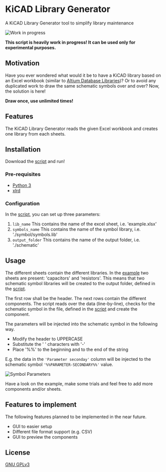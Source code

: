 # KiCAD Library Generator
A KiCAD Library Generator tool to simplify library maintenance

![Work in progress](https://img.shields.io/badge/Status-Work%20in%20progress-important)

**This script is heavily work in progress! It can be used only for experimental purposes.**

## Motivation

Have you ever wondered what would it be to have a KiCAD library based on an Excel workbook (similar to [Altium Database Libraries](https://www.altium.com/documentation/altium-designer/working-with-database-libraries-ad))? Or to avoid any duplicated work to draw the same schematic symbols over and over? Now, the solution is here!

**Draw once, use unlimited times!**

## Features

The KiCAD Library Generator reads the given Excel workbook and creates one library from each sheets.

## Installation

Download the [script](kicad-library-generator.py) and run!

### Pre-requisites

* [Python 3](https://www.python.org/)
* [xlrd](https://pypi.org/project/xlrd/)

### Configuration

In the [script](kicad-library-generator.py), you can set up three parameters:
1. `lib_name` This contains the name of the excel sheet, i.e. 'example.xlsx'
2. `symbols_name` This contains the name of the symbol library, i.e. './symbol/symbols.lib'
3. `output_folder` This contains the name of the output folder, i.e. './schematic'

## Usage

The different sheets contain the different libraries. In the [example](example.xlsx) two sheets are present: 'capacitors' and 'resistors'. This means that two schematic symbol libraries will be created to the output folder, defined in the [script](kicad-library-generator.py).

The first row shall be the header. The next rows contain the different components. The script reads over the data (line-by-line), checks for the schematic symbol in the file, defined in the [script](kicad-library-generator.py) and create the component.

The parameters will be injected into the schematic symbol in the following way.
* Modify the header to UPPERCASE
* Substitute the ' ' characters with '-'
* Place '%%' to the beginning and to the end of the string

E.g. the data in the `'Parameter seconday'` column will be injected to the schematic symbol `'%%PARAMETER-SECONDARY%%'` value.

![Symbol Parameters](https://github.com/tamasfederer/kicad-library-generator/blob/main/doc/symbol-parameter.PNG?raw=true)

Have a look on the example, make some trials and feel free to add more components and/or sheets.

## Features to implement

The following features planned to be implemented in the near future.

* GUI to easier setup
* Different file format support (e.g. CSV)
* GUI to preview the components

## License
[GNU GPLv3](https://choosealicense.com/licenses/gpl-3.0/)